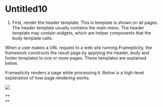 # Untitled10





1. First, render the header template. This is template is shown on all pages. The header template usually contains the main menu. The header template may contain widgets, which are helper components that the body template calls.

When a user makes a URL request to a web site running Frameplicity, the framework constructs the result page by applying the header, body and footer templates to one or more pages. These templates are explained below.

Frameplicity renders a page while processing it. Below is a high-level explanation of how page rendering works.  
  
 ![](https://scottschwarz77.gitbooks.io/how-to-write-large-programs/content/assets/fp-renderpage.png)

**  
**

